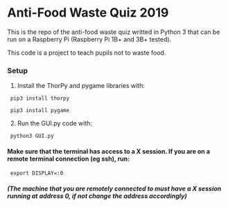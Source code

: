# Anti-Food Waste Quiz 2019
This is the repo of the anti-food waste quiz writted in Python 3 that can be run on a Raspberry Pi (Raspberry Pi 1B+ and 3B+ tested).

This code is a project to teach pupils not to waste food.

### Setup
1. Install the ThorPy and pygame libraries with:

<code> pip3 install thorpy </code>

<code> pip3 install pygame </code>

2. Run the GUI.py code with:

<code> python3 GUI.py </code>

#### Make sure that the terminal has access to a X session. If you are on a remote terminal connection (eg ssh), run:

<code> export DISPLAY=:0 </code>

##### (The machine that you are remotely connected to must have a X session running at address 0, if not change the address accordingly)
